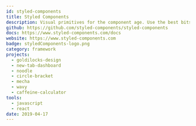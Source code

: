 ```yaml
---
id: styled-components
title: Styled Components
description: Visual primitives for the component age. Use the best bits of ES6 and CSS to style your apps without stress.
github: https://github.com/styled-components/styled-components
docs: https://www.styled-components.com/docs
website: https://www.styled-components.com
badge: styledComponents-logo.png
category: framework
projects:
  - goldilocks-design
  - new-tab-dashboard
  - noodle
  - circle-bracket
  - mecha
  - wavy
  - caffeine-calculator
tools: 
  - javascript
  - react
date: 2019-04-17
---
```


